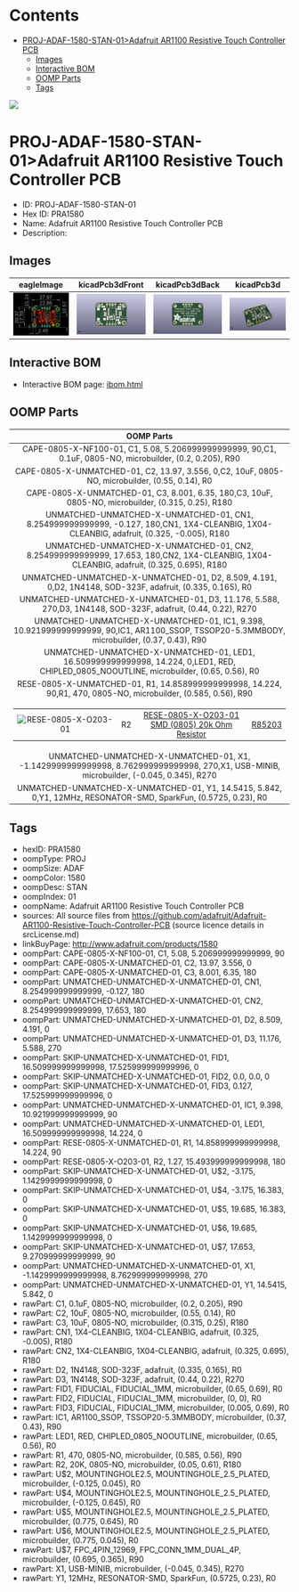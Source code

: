 



Contents
========

* [PROJ-ADAF-1580-STAN-01>Adafruit AR1100 Resistive Touch Controller PCB](#proj-adaf-1580-stan-01adafruit-ar1100-resistive-touch-controller-pcb)
	* [Images](#images)
	* [Interactive BOM](#interactive-bom)
	* [OOMP Parts](#oomp-parts)
	* [Tags](#tags)
  
![][im]
# PROJ-ADAF-1580-STAN-01>Adafruit AR1100 Resistive Touch Controller PCB

- ID: PROJ-ADAF-1580-STAN-01
- Hex ID: PRA1580
- Name: Adafruit AR1100 Resistive Touch Controller PCB
- Description: 

## Images
  
  

|eagleImage|kicadPcb3dFront|kicadPcb3dBack|kicadPcb3d|
| :---: | :---: | :---: | :---: |
|[![eagleImage](eagleImage_140.png)](eagleImage_600.png)|[![kicadPcb3dFront](kicadPcb3dFront_140.png)](kicadPcb3dFront_600.png)|[![kicadPcb3dBack](kicadPcb3dBack_140.png)](kicadPcb3dBack_600.png)|[![kicadPcb3d](kicadPcb3d_140.png)](kicadPcb3d_600.png)|

## Interactive BOM

- Interactive BOM page: [ibom.html](kicad/bom/ibom.html)

## OOMP Parts
  

|OOMP Parts|
| :---: |
|CAPE-0805-X-NF100-01, C1, 5.08, 5.206999999999999, 90,C1, 0.1uF, 0805-NO, microbuilder, (0.2, 0.205), R90|
|CAPE-0805-X-UNMATCHED-01, C2, 13.97, 3.556, 0,C2, 10uF, 0805-NO, microbuilder, (0.55, 0.14), R0|
|CAPE-0805-X-UNMATCHED-01, C3, 8.001, 6.35, 180,C3, 10uF, 0805-NO, microbuilder, (0.315, 0.25), R180|
|UNMATCHED-UNMATCHED-X-UNMATCHED-01, CN1, 8.254999999999999, -0.127, 180,CN1, 1X4-CLEANBIG, 1X04-CLEANBIG, adafruit, (0.325, -0.005), R180|
|UNMATCHED-UNMATCHED-X-UNMATCHED-01, CN2, 8.254999999999999, 17.653, 180,CN2, 1X4-CLEANBIG, 1X04-CLEANBIG, adafruit, (0.325, 0.695), R180|
|UNMATCHED-UNMATCHED-X-UNMATCHED-01, D2, 8.509, 4.191, 0,D2, 1N4148, SOD-323F, adafruit, (0.335, 0.165), R0|
|UNMATCHED-UNMATCHED-X-UNMATCHED-01, D3, 11.176, 5.588, 270,D3, 1N4148, SOD-323F, adafruit, (0.44, 0.22), R270|
|UNMATCHED-UNMATCHED-X-UNMATCHED-01, IC1, 9.398, 10.921999999999999, 90,IC1, AR1100_SSOP, TSSOP20-5.3MMBODY, microbuilder, (0.37, 0.43), R90|
|UNMATCHED-UNMATCHED-X-UNMATCHED-01, LED1, 16.509999999999998, 14.224, 0,LED1, RED, CHIPLED_0805_NOOUTLINE, microbuilder, (0.65, 0.56), R0|
|RESE-0805-X-UNMATCHED-01, R1, 14.858999999999998, 14.224, 90,R1, 470, 0805-NO, microbuilder, (0.585, 0.56), R90|
|<table><tr><td>![RESE-0805-X-O203-01](https://raw.githubusercontent.com/oomlout/oomlout_OOMP_parts/main/RESE-0805-X-O203-01/image_140.jpg)</td><td> R2</td><td>[RESE-0805-X-O203-01<br>SMD (0805) 20k Ohm Resistor](https://github.com/oomlout/oomlout_OOMP_parts/tree/main/RESE-0805-X-O203-01/)</td><td>[R85203](https://github.com/oomlout/oomlout_OOMP_parts/tree/main/RESE-0805-X-O203-01/)</td></tr></table>|
|UNMATCHED-UNMATCHED-X-UNMATCHED-01, X1, -1.1429999999999998, 8.762999999999998, 270,X1, USB-MINIB, microbuilder, (-0.045, 0.345), R270|
|UNMATCHED-UNMATCHED-X-UNMATCHED-01, Y1, 14.5415, 5.842, 0,Y1, 12MHz, RESONATOR-SMD, SparkFun, (0.5725, 0.23), R0|

## Tags

- hexID: PRA1580
- oompType: PROJ
- oompSize: ADAF
- oompColor: 1580
- oompDesc: STAN
- oompIndex: 01
- oompName: Adafruit AR1100 Resistive Touch Controller PCB
- sources: All source files from https://github.com/adafruit/Adafruit-AR1100-Resistive-Touch-Controller-PCB (source licence details in srcLicense.md)
- linkBuyPage: http://www.adafruit.com/products/1580
- oompPart: CAPE-0805-X-NF100-01, C1, 5.08, 5.206999999999999, 90
- oompPart: CAPE-0805-X-UNMATCHED-01, C2, 13.97, 3.556, 0
- oompPart: CAPE-0805-X-UNMATCHED-01, C3, 8.001, 6.35, 180
- oompPart: UNMATCHED-UNMATCHED-X-UNMATCHED-01, CN1, 8.254999999999999, -0.127, 180
- oompPart: UNMATCHED-UNMATCHED-X-UNMATCHED-01, CN2, 8.254999999999999, 17.653, 180
- oompPart: UNMATCHED-UNMATCHED-X-UNMATCHED-01, D2, 8.509, 4.191, 0
- oompPart: UNMATCHED-UNMATCHED-X-UNMATCHED-01, D3, 11.176, 5.588, 270
- oompPart: SKIP-UNMATCHED-X-UNMATCHED-01, FID1, 16.509999999999998, 17.525999999999996, 0
- oompPart: SKIP-UNMATCHED-X-UNMATCHED-01, FID2, 0.0, 0.0, 0
- oompPart: SKIP-UNMATCHED-X-UNMATCHED-01, FID3, 0.127, 17.525999999999996, 0
- oompPart: UNMATCHED-UNMATCHED-X-UNMATCHED-01, IC1, 9.398, 10.921999999999999, 90
- oompPart: UNMATCHED-UNMATCHED-X-UNMATCHED-01, LED1, 16.509999999999998, 14.224, 0
- oompPart: RESE-0805-X-UNMATCHED-01, R1, 14.858999999999998, 14.224, 90
- oompPart: RESE-0805-X-O203-01, R2, 1.27, 15.493999999999998, 180
- oompPart: SKIP-UNMATCHED-X-UNMATCHED-01, U$2, -3.175, 1.1429999999999998, 0
- oompPart: SKIP-UNMATCHED-X-UNMATCHED-01, U$4, -3.175, 16.383, 0
- oompPart: SKIP-UNMATCHED-X-UNMATCHED-01, U$5, 19.685, 16.383, 0
- oompPart: SKIP-UNMATCHED-X-UNMATCHED-01, U$6, 19.685, 1.1429999999999998, 0
- oompPart: SKIP-UNMATCHED-X-UNMATCHED-01, U$7, 17.653, 9.270999999999999, 90
- oompPart: UNMATCHED-UNMATCHED-X-UNMATCHED-01, X1, -1.1429999999999998, 8.762999999999998, 270
- oompPart: UNMATCHED-UNMATCHED-X-UNMATCHED-01, Y1, 14.5415, 5.842, 0
- rawPart: C1, 0.1uF, 0805-NO, microbuilder, (0.2, 0.205), R90
- rawPart: C2, 10uF, 0805-NO, microbuilder, (0.55, 0.14), R0
- rawPart: C3, 10uF, 0805-NO, microbuilder, (0.315, 0.25), R180
- rawPart: CN1, 1X4-CLEANBIG, 1X04-CLEANBIG, adafruit, (0.325, -0.005), R180
- rawPart: CN2, 1X4-CLEANBIG, 1X04-CLEANBIG, adafruit, (0.325, 0.695), R180
- rawPart: D2, 1N4148, SOD-323F, adafruit, (0.335, 0.165), R0
- rawPart: D3, 1N4148, SOD-323F, adafruit, (0.44, 0.22), R270
- rawPart: FID1, FIDUCIAL, FIDUCIAL_1MM, microbuilder, (0.65, 0.69), R0
- rawPart: FID2, FIDUCIAL, FIDUCIAL_1MM, microbuilder, (0, 0), R0
- rawPart: FID3, FIDUCIAL, FIDUCIAL_1MM, microbuilder, (0.005, 0.69), R0
- rawPart: IC1, AR1100_SSOP, TSSOP20-5.3MMBODY, microbuilder, (0.37, 0.43), R90
- rawPart: LED1, RED, CHIPLED_0805_NOOUTLINE, microbuilder, (0.65, 0.56), R0
- rawPart: R1, 470, 0805-NO, microbuilder, (0.585, 0.56), R90
- rawPart: R2, 20K, 0805-NO, microbuilder, (0.05, 0.61), R180
- rawPart: U$2, MOUNTINGHOLE2.5, MOUNTINGHOLE_2.5_PLATED, microbuilder, (-0.125, 0.045), R0
- rawPart: U$4, MOUNTINGHOLE2.5, MOUNTINGHOLE_2.5_PLATED, microbuilder, (-0.125, 0.645), R0
- rawPart: U$5, MOUNTINGHOLE2.5, MOUNTINGHOLE_2.5_PLATED, microbuilder, (0.775, 0.645), R0
- rawPart: U$6, MOUNTINGHOLE2.5, MOUNTINGHOLE_2.5_PLATED, microbuilder, (0.775, 0.045), R0
- rawPart: U$7, FPC_4PIN_12969, FPC_CONN_1MM_DUAL_4P, microbuilder, (0.695, 0.365), R90
- rawPart: X1, USB-MINIB, microbuilder, (-0.045, 0.345), R270
- rawPart: Y1, 12MHz, RESONATOR-SMD, SparkFun, (0.5725, 0.23), R0



[im]: kicadPcb3d_450.png
